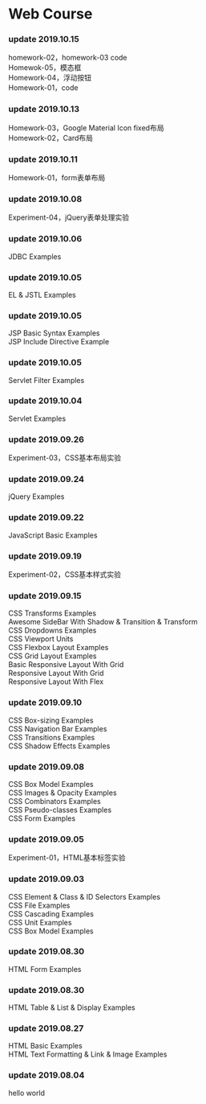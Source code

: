 # Web Course
### update 2019.10.15
homework-02，homework-03 code   
Homewok-05，模态框   
Homework-04，浮动按钮   
Homework-01，code   
### update 2019.10.13
Homework-03，Google Material Icon fixed布局    
Homework-02，Card布局
### update 2019.10.11
Homework-01，form表单布局
### update 2019.10.08
Experiment-04，jQuery表单处理实验
### update 2019.10.06
JDBC Examples
### update 2019.10.05
EL & JSTL Examples
### update 2019.10.05
JSP Basic Syntax Examples   
JSP Include Directive Example
### update 2019.10.05
Servlet Filter Examples
### update 2019.10.04
Servlet Examples
### update 2019.09.26
Experiment-03，CSS基本布局实验
### update 2019.09.24
jQuery Examples
### update 2019.09.22
JavaScript Basic Examples
### update 2019.09.19
Experiment-02，CSS基本样式实验    
### update 2019.09.15
CSS Transforms Examples   
Awesome SideBar With Shadow & Transition & Transform   
CSS Dropdowns Examples   
CSS Viewport Units   
CSS Flexbox Layout Examples   
CSS Grid Layout Examples   
Basic Responsive Layout With Grid   
Responsive Layout With Grid   
Responsive Layout With Flex   
### update 2019.09.10
CSS Box-sizing Examples   
CSS Navigation Bar Examples   
CSS Transitions Examples   
CSS Shadow Effects Examples
### update 2019.09.08
CSS Box Model Examples   
CSS Images & Opacity Examples   
CSS Combinators Examples   
CSS Pseudo-classes Examples   
CSS Form Examples
### update 2019.09.05
Experiment-01，HTML基本标签实验   
### update 2019.09.03
CSS Element & Class & ID Selectors Examples   
CSS File Examples   
CSS Cascading Examples   
CSS Unit Examples   
CSS Box Model Examples 
### update 2019.08.30
HTML Form Examples
### update 2019.08.30
HTML Table & List & Display Examples
### update 2019.08.27
HTML Basic Examples   
HTML Text Formatting & Link & Image Examples
### update 2019.08.04
hello world